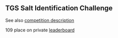 ## TGS Salt Identification Challenge

See also [competition description](https://www.kaggle.com/c/tgs-salt-identification-challenge)

109 place on private [leaderboard](https://www.kaggle.com/c/tgs-salt-identification-challenge/leaderboard)

